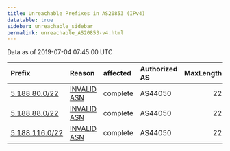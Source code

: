 ```yaml
---
title: Unreachable Prefixes in AS20853 (IPv4)
datatable: true
sidebar: unreachable_sidebar
permalink: unreachable_AS20853-v4.html
---
```


Data as of 2019-07-04 07:45:00 UTC


<div class="datatable-begin"></div>

| Prefix                                                 | Reason                                                                                                | affected   | Authorized AS   |   MaxLength | Anchor                                         |   unreachable /24s |
|:-------------------------------------------------------|:------------------------------------------------------------------------------------------------------|:-----------|:----------------|------------:|:-----------------------------------------------|-------------------:|
| [5.188.80.0/22](https://stat.ripe.net/5.188.80.0/22)   | [INVALID ASN](https://rpki-validator.ripe.net/announcement-preview?asn=AS20853&prefix=5.188.80.0/22)  | complete   | AS44050         |          22 | [RIPE](unreachable_RIPE_NCC_RPKI_Root-v4.html) |                  4 |
| [5.188.88.0/22](https://stat.ripe.net/5.188.88.0/22)   | [INVALID ASN](https://rpki-validator.ripe.net/announcement-preview?asn=AS20853&prefix=5.188.88.0/22)  | complete   | AS44050         |          22 | [RIPE](unreachable_RIPE_NCC_RPKI_Root-v4.html) |                  4 |
| [5.188.116.0/22](https://stat.ripe.net/5.188.116.0/22) | [INVALID ASN](https://rpki-validator.ripe.net/announcement-preview?asn=AS20853&prefix=5.188.116.0/22) | complete   | AS44050         |          22 | [RIPE](unreachable_RIPE_NCC_RPKI_Root-v4.html) |                  4 |

<div class="datatable-end"></div>